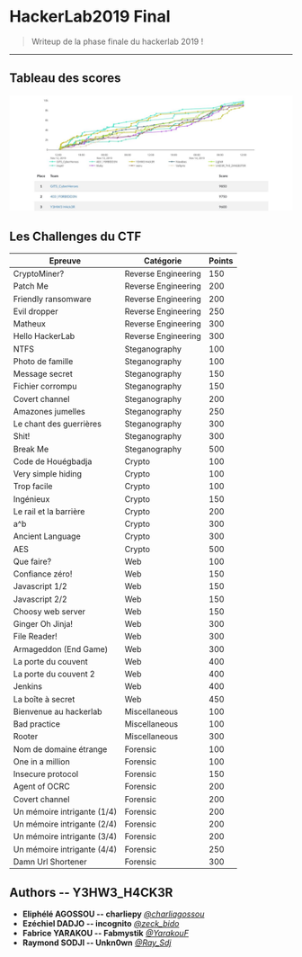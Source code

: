 # HackerLab2019 Final
> Writeup de la phase finale du hackerlab 2019 !
---
## Tableau des scores
<img src="scoreboard.jpeg">

## Les Challenges du CTF
<table>
	<thead>
		<th>Epreuve</th>
		<th>Catégorie</th>
		<th>Points</th>
	</thead>
	<tr>
		<td>CryptoMiner?</td>
		<td>Reverse Engineering</td>
		<td>150</td>
	</tr>
	<tr>
		<td>Patch Me</td>
		<td>Reverse Engineering</td>
		<td>200</td>
	</tr>
	<tr>
		<td>Friendly ransomware</td>
		<td>Reverse Engineering</td>
		<td>200</td>
	</tr>
	<tr>
		<td>Evil dropper</td>
		<td>Reverse Engineering</td>
		<td>250</td>
	</tr>
	<tr>
		<td>Matheux</td>
		<td>Reverse Engineering</td>
		<td>300</td>
	</tr>
	<tr>
		<td>Hello HackerLab</td>
		<td>Reverse Engineering</td>
		<td>300</td>
	</tr>	
	<tr>
		<td>NTFS</td>
		<td>Steganography</td>
		<td>100</td>
	</tr>
	<tr>
		<td>Photo de famille</td>
		<td>Steganography</td>
		<td>100</td>
	</tr>
	<tr>
		<td>Message secret</td>
		<td>Steganography</td>
		<td>150</td>
	</tr>
	<tr>
		<td>Fichier corrompu</td>
		<td>Steganography</td>
		<td>150</td>
	</tr>
	<tr>
		<td>Covert channel</td>
		<td>Steganography</td>
		<td>200</td>
	</tr>
	<tr>
		<td>Amazones jumelles</td>
		<td>Steganography</td>
		<td>250</td>
	</tr>
	<tr>
		<td>Le chant des guerrières</td>
		<td>Steganography</td>
		<td>300</td>
	</tr>
	<tr>
		<td>Shit!</td>
		<td>Steganography</td>
		<td>300</td>
	</tr>
	<tr>
		<td>Break Me</td>
		<td>Steganography</td>
		<td>500</td>
	</tr>
	<tr>
		<td>Code de Houégbadja</td>
		<td>Crypto</td>
		<td>100</td>
	</tr>
	<tr>
		<td>Very simple hiding</td>
		<td>Crypto</td>
		<td>100</td>
	</tr>
	<tr>
		<td>Trop facile</td>
		<td>Crypto</td>
		<td>100</td>
	</tr>
	<tr>
		<td>Ingénieux</td>
		<td>Crypto</td>
		<td>150</td>
	</tr>
	<tr>
		<td>Le rail et la barrière</td>
		<td>Crypto</td>
		<td>200</td>
	</tr>
	<tr>
		<td>a^b</td>
		<td>Crypto</td>
		<td>300</td>
	</tr>
	<tr>
		<td>Ancient Language</td>
		<td>Crypto</td>
		<td>300</td>
	</tr>
	<tr>
		<td>AES</td>
		<td>Crypto</td>
		<td>500</td>
	</tr>
	<tr>
		<td>Que faire?</td>
		<td>Web</td>
		<td>100</td>
	</tr>
	<tr>
		<td>Confiance zéro!</td>
		<td>Web</td>
		<td>150</td>
	</tr>
	<tr>
		<td>Javascript 1/2</td>
		<td>Web</td>
		<td>150</td>
	</tr>
	<tr>
		<td>Javascript 2/2</td>
		<td>Web</td>
		<td>150</td>
	</tr>
	<tr>
		<td>Choosy web server </td>
		<td>Web</td>
		<td>150</td>
	</tr>
	<tr>
		<td>Ginger Oh Jinja! </td>
		<td>Web</td>
		<td>300</td>
	</tr>
	<tr>
		<td>File Reader! </td>
		<td>Web</td>
		<td>300</td>
	</tr>
	<tr>
		<td>Armageddon (End Game) </td>
		<td>Web</td>
		<td>300</td>
	</tr>
	<tr>
		<td>La porte du couvent </td>
		<td>Web</td>
		<td>400</td>
	</tr>
		<tr>
		<td>La porte du couvent 2</td>
		<td>Web</td>
		<td>400</td>
	</tr>
	<tr>
		<td>Jenkins </td>
		<td>Web</td>
		<td>400</td>
	</tr>
	<tr>
		<td>La boîte à secret </td>
		<td>Web</td>
		<td>450</td>
	</tr>
	<tr>
		<td>Bienvenue au hackerlab </td>
		<td>Miscellaneous</td>
		<td>100</td>
	</tr>
		<tr>
		<td>Bad practice </td>
		<td>Miscellaneous</td>
		<td>100</td>
	</tr>
	<tr>
		<td>Rooter </td>
		<td>Miscellaneous</td>
		<td>300</td>
	</tr>
	<tr>
		<td>Nom de domaine étrange </td>
		<td>Forensic</td>
		<td>100</td>
	</tr>
	<tr>
		<td>One in a million </td>
		<td>Forensic</td>
		<td>100</td>
	</tr>
	<tr>
		<td>Insecure protocol </td>
		<td>Forensic</td>
		<td>150</td>
	</tr>
	<tr>
		<td>Agent of OCRC </td>
		<td>Forensic</td>
		<td>200</td>
	</tr>
	<tr>
		<td>Covert channel </td>
		<td>Forensic</td>
		<td>200</td>
	</tr>
	<tr>
		<td>Un mémoire intrigante (1/4) </td>
		<td>Forensic</td>
		<td>200</td>
	</tr>
	<tr>
		<td>Un mémoire intrigante (2/4) </td>
		<td>Forensic</td>
		<td>200</td>
	</tr>
	<tr>
		<td>Un mémoire intrigante (3/4) </td>
		<td>Forensic</td>
		<td>200</td>
	</tr>
	<tr>
		<td>Un mémoire intrigante (4/4) </td>
		<td>Forensic</td>
		<td>250</td>
	</tr>
	<tr>
		<td>Damn Url Shortener </td>
		<td>Forensic</td>
		<td>300</td>
	</tr>
</table>

## Authors -- Y3HW3_H4CK3R
* **Eliphélé AGOSSOU -- charliepy** *[@charliagossou](https://twitter.com/charliagossou)*
* **Ezéchiel DADJO -- incognito** *[@zeck_bido](https://twitter.com/zeck_bido)*
* **Fabrice YARAKOU -- Fabmystik** *[@YarakouF](https://twitter.com/YarakouF)*
* **Raymond SODJI -- Unkn0wn** *[@Ray_Sdj](https://twitter.com/Ray_Sdj)*

